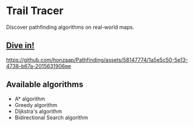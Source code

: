 <h1>Trail Tracer</h1>
<p>Discover pathfinding algorithms on real-world maps.</p>

<h2 align="left">
    <a href="https://trail-tracer.vercel.app/">
        <b>Dive in!</b>
    </a>
</h2>

 
 https://github.com/honzaap/Pathfinding/assets/58147774/1a5e5c50-5e13-4738-b67a-2015631906ee 
 

## Available algorithms 
- A* algorithm
- Greedy algorithm
- Dijkstra's algorithm
- Bidirectional Search algorithm
